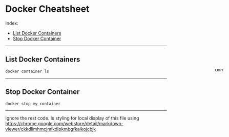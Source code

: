 # Docker Cheatsheet

Index:
* [List Docker Containers](#list-docker-containers)
* [Stop Docker Container](#stop-docker-container)

------

## <a name="list-docker-containers"></a> List Docker Containers

<button onclick="var t=document.createElement('textarea');t.style.width='0';t.style.height='0';t.style.border='0';t.value=this.parentElement.nextElementSibling.innerText;document.body.appendChild(t);t.select();document.execCommand('copy');" class="cpy-btns"></button>
```
docker container ls
```

------

## <a name="stop-docker-container"></a> Stop Docker Container

```
docker stop my_container
```

------
Ignore the rest code. Is styling for local display of this file using https://chrome.google.com/webstore/detail/markdown-viewer/ckkdlimhmcjmikdlpkmbgfkaikojcbjk
<style>
  .markdown-body {
    position: relative;
  }
  .cpy-btns {
    background: transparent;
    border: 0;
    cursor: pointer;
    display: block;
    font-family: monospace;
    font-size: 11px;
    margin-top: -4px;
    position: absolute;
    right: 45px;
    width: auto;
  }
  .cpy-btns::before {
    content: 'COPY'
  }
</style>
